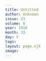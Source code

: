 ```yaml
---
title: Untitled
author: Unknown
issue: 23
volume: 8
year: 1916
month: 33
day: V
tags:
layout: page.njk
image:
---
```

